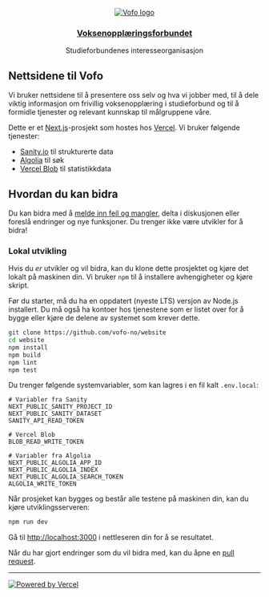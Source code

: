 <p align="center">
  <a href="https://www.vofo.no">
    <img src="https://www.vofo.no/favicon.ico" alt="Vofo logo" />
    <h3 align="center">Voksenopplæringsforbundet</h3>
  </a>
</p>

<p align="center">
  Studieforbundenes interesseorganisasjon
</p>

## Nettsidene til Vofo
Vi bruker nettsidene til å presentere oss selv og hva vi jobber med, til å dele viktig informasjon om frivillig voksenopplæring i studieforbund og til å formidle tjenester og relevant kunnskap til målgruppene våre.

Dette er et [Next.js](https://nextjs.org/)-prosjekt som hostes hos [Vercel](https://vercel.com/?utm_source=vofo-kursinfo&utm_campaign=oss). Vi bruker følgende tjenester:

* [Sanity.io](https://sanity.io/) til strukturerte data
* [Algolia](https://algolia.com/) til søk
* [Vercel Blob](https://vercel.com/docs/storage/vercel-blob) til statistikkdata

## Hvordan du kan bidra
Du kan bidra med å [melde inn feil og mangler](https://github.com/vofo-no/website/issues), delta i diskusjonen eller foreslå endringer og nye funksjoner. Du trenger ikke være utvikler for å bidra!

### Lokal utvikling
Hvis du _er_ utvikler og vil bidra, kan du klone dette prosjektet og kjøre det lokalt på maskinen din. Vi bruker ```npm``` til å installere avhengigheter og kjøre skript.

Før du starter, må du ha en oppdatert (nyeste LTS) versjon av Node.js installert. Du må også ha kontoer hos tjenestene som er listet over for å bygge eller kjøre de delene av systemet som krever dette.

```bash
git clone https://github.com/vofo-no/website
cd website
npm install
npm build
npm lint
npm test
```

Du trenger følgende systemvariabler, som kan lagres i en fil kalt ```.env.local```:
```dotenv
# Variabler fra Sanity
NEXT_PUBLIC_SANITY_PROJECT_ID
NEXT_PUBLIC_SANITY_DATASET
SANITY_API_READ_TOKEN

# Vercel Blob
BLOB_READ_WRITE_TOKEN

# Variabler fra Algolia
NEXT_PUBLIC_ALGOLIA_APP_ID
NEXT_PUBLIC_ALGOLIA_INDEX
NEXT_PUBLIC_ALGOLIA_SEARCH_TOKEN
ALGOLIA_WRITE_TOKEN
```

Når prosjeket kan bygges og består alle testene på maskinen din, kan du kjøre utviklingsserveren:

```bash
npm run dev
```

Gå til [http://localhost:3000](http://localhost:3000) i nettleseren din for å se resultatet.

Når du har gjort endringer som du vil bidra med, kan du åpne en [pull request](https://github.com/vofo-no/website/pulls).


****

[![Powered by Vercel][vercel]][vercel-url]

[vercel]: ./public/powered-by-vercel.svg
[vercel-url]: https://vercel.com/?utm_source=vofo-kursinfo&utm_campaign=oss
